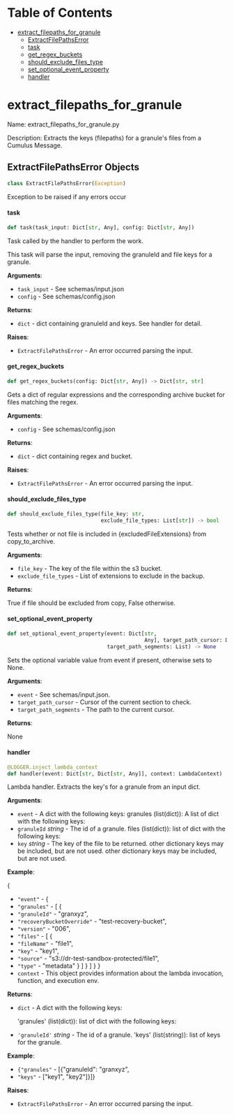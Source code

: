 # Table of Contents

* [extract\_filepaths\_for\_granule](#extract_filepaths_for_granule)
  * [ExtractFilePathsError](#extract_filepaths_for_granule.ExtractFilePathsError)
  * [task](#extract_filepaths_for_granule.task)
  * [get\_regex\_buckets](#extract_filepaths_for_granule.get_regex_buckets)
  * [should\_exclude\_files\_type](#extract_filepaths_for_granule.should_exclude_files_type)
  * [set\_optional\_event\_property](#extract_filepaths_for_granule.set_optional_event_property)
  * [handler](#extract_filepaths_for_granule.handler)

<a id="extract_filepaths_for_granule"></a>

# extract\_filepaths\_for\_granule

Name: extract_filepaths_for_granule.py

Description:  Extracts the keys (filepaths) for a granule's files from a Cumulus Message.

<a id="extract_filepaths_for_granule.ExtractFilePathsError"></a>

## ExtractFilePathsError Objects

```python
class ExtractFilePathsError(Exception)
```

Exception to be raised if any errors occur

<a id="extract_filepaths_for_granule.task"></a>

#### task

```python
def task(task_input: Dict[str, Any], config: Dict[str, Any])
```

Task called by the handler to perform the work.

This task will parse the input, removing the granuleId and file keys for a granule.

**Arguments**:

- `task_input` - See schemas/input.json
- `config` - See schemas/config.json
  

**Returns**:

- `dict` - dict containing granuleId and keys. See handler for detail.
  

**Raises**:

- `ExtractFilePathsError` - An error occurred parsing the input.

<a id="extract_filepaths_for_granule.get_regex_buckets"></a>

#### get\_regex\_buckets

```python
def get_regex_buckets(config: Dict[str, Any]) -> Dict[str, str]
```

Gets a dict of regular expressions and the corresponding archive bucket for files
matching the regex.

**Arguments**:

- `config` - See schemas/config.json
  

**Returns**:

- `dict` - dict containing regex and bucket.
  

**Raises**:

- `ExtractFilePathsError` - An error occurred parsing the input.

<a id="extract_filepaths_for_granule.should_exclude_files_type"></a>

#### should\_exclude\_files\_type

```python
def should_exclude_files_type(file_key: str,
                              exclude_file_types: List[str]) -> bool
```

Tests whether or not file is included in {excludedFileExtensions} from copy_to_archive.

**Arguments**:

- `file_key` - The key of the file within the s3 bucket.
- `exclude_file_types` - List of extensions to exclude in the backup.

**Returns**:

  True if file should be excluded from copy, False otherwise.

<a id="extract_filepaths_for_granule.set_optional_event_property"></a>

#### set\_optional\_event\_property

```python
def set_optional_event_property(event: Dict[str,
                                            Any], target_path_cursor: Dict,
                                target_path_segments: List) -> None
```

Sets the optional variable value from event if present, otherwise sets to None.

**Arguments**:

- `event` - See schemas/input.json.
- `target_path_cursor` - Cursor of the current section to check.
- `target_path_segments` - The path to the current cursor.

**Returns**:

  None

<a id="extract_filepaths_for_granule.handler"></a>

#### handler

```python
@LOGGER.inject_lambda_context
def handler(event: Dict[str, Dict[str, Any]], context: LambdaContext)
```

Lambda handler. Extracts the key's for a granule from an input dict.

**Arguments**:

- `event` - A dict with the following keys:
  granules (list(dict)): A list of dict with the following keys:
- `granuleId` _string_ - The id of a granule.
  files (list(dict)): list of dict with the following keys:
- `key` _string_ - The key of the file to be returned.
  other dictionary keys may be included, but are not used.
  other dictionary keys may be included, but are not used.
  

**Example**:

  {
- `"event"` - {
- `"granules"` - [
  {
- `"granuleId"` - "granxyz",
- `"recoveryBucketOverride"` - "test-recovery-bucket",
- `"version"` - "006",
- `"files"` - [
  {
- `"fileName"` - "file1",
- `"key"` - "key1",
- `"source"` - "s3://dr-test-sandbox-protected/file1",
- `"type"` - "metadata"
  }
  ]
  }
  ]
  }
  }
- `context` - This object provides information about the lambda invocation, function,
  and execution env.
  

**Returns**:

- `dict` - A dict with the following keys:
  
  'granules' (list(dict)): list of dict with the following keys:
- `'granuleId'` _string_ - The id of a granule.
  'keys' (list(string)): list of keys for the granule.
  

**Example**:

- `{"granules"` - [{"granuleId": "granxyz",
- `"keys"` - ["key1",
  "key2"]}]}
  

**Raises**:

- `ExtractFilePathsError` - An error occurred parsing the input.

